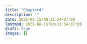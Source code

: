 ```yaml
---
title: "Chapter4"
description: ""
date: 2022-08-15T08:21:54+07:00
lastmod: 2022-08-15T08:21:54+07:00
draft: true
images: []
---
```

